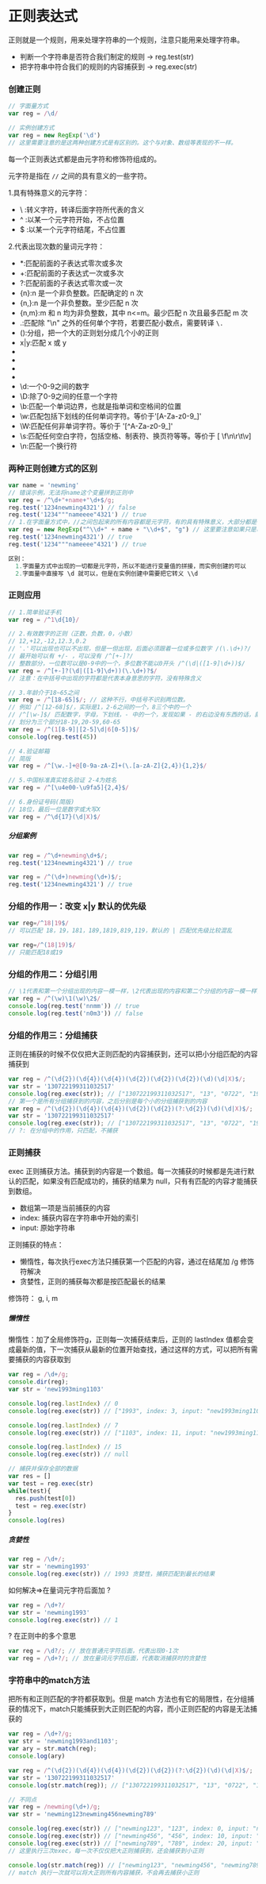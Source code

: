 # 正则表达式
正则就是一个规则，用来处理字符串的一个规则，注意只能用来处理字符串。

- 判断一个字符串是否符合我们制定的规则 -> reg.test(str)
- 把字符串中符合我们的规则的内容捕获到 -> reg.exec(str)

### 创建正则
```js
// 字面量方式
var reg = /\d/

// 实例创建方式
var reg = new RegExp('\d')
// 这里需要注意的是这两种创建方式是有区别的。这个与对象、数组等表现的不一样。
```
每一个正则表达式都是由元字符和修饰符组成的。

元字符是指在 `//` 之间的具有意义的一些字符。

1.具有特殊意义的元字符：
- \ :转义字符，转译后面字符所代表的含义
- ^ :以某一个元字符开始，不占位置
- $ :以某一个元字符结尾，不占位置

2.代表出现次数的量词元字符：
- *:匹配前面的子表达式零次或多次
- +:匹配前面的子表达式一次或多次
- ?:匹配前面的子表达式零次或一次
- {n}:n 是一个非负整数。匹配确定的 n 次
- {n,}:n 是一个非负整数。至少匹配 n 次
- {n,m}:m 和 n 均为非负整数，其中 n<=m。最少匹配 n 次且最多匹配 m 次
- .:匹配除 "\n" 之外的任何单个字符，若要匹配小数点，需要转译 `\.`
- ():分组，把一个大的正则划分成几个小的正则
- x|y:匹配 x 或 y
- [xyz]:字符集合。匹配所包含的任意一个字符
- [^xyz]:负值字符集合。匹配未包含的任意字符
- [a-z]:可以匹配 'a' 到 'z' 范围内的任意小写字母字符
- [^a-z]:可以匹配除了 'a' 到 'z' 范围内的任意字符
- \d:一个0-9之间的数字
- \D:除了0-9之间的任意一个字符
- \b:匹配一个单词边界，也就是指单词和空格间的位置
- \w:匹配包括下划线的任何单词字符。等价于'[A-Za-z0-9_]'
- \W:匹配任何非单词字符。等价于 '[^A-Za-z0-9_]'
- \s:匹配任何空白字符，包括空格、制表符、换页符等等。等价于 [ \f\n\r\t\v]
- \n:匹配一个换行符

### 两种正则创建方式的区别
```js
var name = 'newming'
// 错误示例，无法将name这个变量拼到正则中
var reg = /^\d+"+name+"\d+$/g;
reg.test('1234newming4321') // false
reg.test('1234"""nameeee"4321') // true
// 1.在字面量方式中，//之间包起来的所有内容都是元字符，有的具有特殊意义，大部分都是代表本身含义的普通的元字符，如果需要字符串拼接，只能用实例创建方式
var reg = new RegExp("^\\d+" + name + "\\d+$", "g") // 这里要注意如果只是单写 \d 的话，会被认为是单纯的字符串，需要在加一个 \ 进行转义
reg.test('1234newming4321') // true
reg.test('1234"""nameeee"4321') // true

区别：
  1.字面量方式中出现的一切都是元字符，所以不能进行变量值的拼接，而实例创建的可以
  2.字面量中直接写 \d 就可以，但是在实例创建中需要把它转义 \\d
```

### 正则应用
```js
// 1.简单验证手机
var reg = /^1\d{10}/

// 2.有效数字的正则（正数，负数，0，小数）
// 12,+12,-12,12.3,0.2
// '.'可以出现也可以不出现，但是一但出现，后面必须跟着一位或多位数字 /(\.\d+)?/
// 最开始可以有 +/- ，可以没有 /^[+-]?/
// 整数部分，一位数可以是0-9中的一个，多位数不能以0开头 /^(\d|([1-9]\d+))$/
var reg = /^[+-]?(\d|([1-9]\d+))(\.\d+)?$/
// 注意：在中括号中出现的字符都是代表本身意思的字符，没有特殊含义

// 3.年龄介于18~65之间
var reg = /^[18-65]$/; // 这种不行，中括号不识别两位数。
// 例如 /^[12-68]$/，实际是1，2-6之间的一个，8三个中的一个
// /^[\w-]$/ 匹配数字，字母，下划线，- 中的一个，发现如果 - 的右边没有东西的话，就是代表 - 的本身意思，不是连接符
// 划分为三个部分18-19,20-59,60-65
var reg = /^(1[8-9]|[2-5]\d|6[0-5])$/
console.log(reg.test(45))

// 4.验证邮箱
// 简版
var reg = /^[\w.-]+@[0-9a-zA-Z]+(\.[a-zA-Z]{2,4}){1,2}$/

// 5.中国标准真实姓名验证 2-4为姓名
var reg = /^[\u4e00-\u9fa5]{2,4}$/

// 6.身份证号码(简版)
// 18位，最后一位是数字或大写X
var reg = /^\d{17}(\d|X)$/
```

##### 分组案例
```js
var reg = /^\d+newming\d+$/;
reg.test('1234newming4321') // true

var reg = /^(\d+)newming(\d+)$/;
reg.test('1234newming4321') // true
```

### 分组的作用一：改变 x|y 默认的优先级
```js
var reg=/^18|19$/
// 可以匹配 18，19，181，189,1819,819,119，默认的 | 匹配优先级比较混乱

var reg=/^(18|19)$/
// 只能匹配18或19
```

### 分组的作用二：分组引用
```js
// \1代表和第一个分组出现的内容一模一样，\2代表出现的内容和第二个分组的内容一模一样，注意要在有这个分组后才可以用。这里要注意是一模一样
var reg = /^(\w)\1(\w)\2$/
console.log(reg.test('nnmm')) // true
console.log(reg.test('n0m3')) // false
```

### 分组的作用三：分组捕获
正则在捕获的时候不仅仅把大正则匹配的内容捕获到，还可以把小分组匹配的内容捕获到

```js
var reg = /^(\d{2})(\d{4})(\d{4})(\d{2})(\d{2})(\d{2})(\d)(\d|X)$/;
var str = '130722199311032517'
console.log(reg.exec(str)); // ["130722199311032517", "13", "0722", "1993", "11", "03", "25", "1", "7", index: 0, input: "130722199311032517"]
// 第一个是所有分组捕获到的内容，之后分别是每个小的分组捕获到的内容
var reg = /^(\d{2})(\d{4})(\d{4})(\d{2})(\d{2})(?:\d{2})(\d)(\d|X)$/;
var str = '130722199311032517'
console.log(reg.exec(str)); // ["130722199311032517", "13", "0722", "1993", "11", "03", "1", "7", index: 0, input: "130722199311032517"] 注意结果少了 25
// ?: 在分组中的作用，只匹配，不捕获
```

### 正则捕获

exec 正则捕获方法。捕获到的内容是一个数组。每一次捕获的时候都是先进行默认的匹配，如果没有匹配成功的，捕获的结果为 null，只有有匹配的内容才能捕获到数组。

- 数组第一项是当前捕获的内容
- index: 捕获内容在字符串中开始的索引
- input: 原始字符串

正则捕获的特点：
- 懒惰性，每次执行exec方法只捕获第一个匹配的内容，通过在结尾加 /g 修饰符解决
- 贪婪性，正则的捕获每次都是按匹配最长的结果

修饰符： g, i, m

##### 懒惰性
懒惰性：加了全局修饰符g，正则每一次捕获结束后，正则的 lastIndex 值都会变成最新的值，下一次捕获从最新的位置开始查找，通过这样的方式，可以把所有需要捕获的内容获取到

```js
var reg = /\d+/g;
console.dir(reg);
var str = 'new1993ming1103'

console.log(reg.lastIndex) // 0
console.log(reg.exec(str)) // ["1993", index: 3, input: "new1993ming1103"]

console.log(reg.lastIndex) // 7
console.log(reg.exec(str)) // ["1103", index: 11, input: "new1993ming1103"]

console.log(reg.lastIndex) // 15
console.log(reg.exec(str)) // null

// 捕获并保存全部的数据
var res = []
var test = reg.exec(str)
while(test){
  res.push(test[0])
  test = reg.exec(str)
}
console.log(res)
```

##### 贪婪性

```js
var reg = /\d+/;
var str = 'newming1993'
console.log(reg.exec(str)) // 1993 贪婪性，捕获匹配到最长的结果
```

如何解决=>在量词元字符后面加 ?

```js
var reg = /\d+?/
var str = 'newming1993'
console.log(reg.exec(str)) // 1
```

? 在正则中的多个意思
```js
var reg = /\d?/; // 放在普通元字符后面，代表出现0-1次
var reg = /\d+?/; // 放在量词元字符后面，代表取消捕获时的贪婪性
```

### 字符串中的match方法
把所有和正则匹配的字符都获取到。但是 match 方法也有它的局限性，在分组捕获的情况下，match只能捕获到大正则匹配的内容，而小正则匹配的内容是无法捕获的

```js
var reg = /\d+?/g;
var str = 'newming1993and1103';
var ary = str.match(reg);
console.log(ary)

var reg = /^(\d{2})(\d{4})(\d{4})(\d{2})(\d{2})(?:\d{2})(\d)(\d|X)$/;
var str = '130722199311032517'
console.log(str.match(reg)); // ["130722199311032517", "13", "0722", "1993", "11", "03", "1", "7", index: 0, input: "130722199311032517"] 同正则捕获一样

// 不同点
var reg = /newming(\d+)/g;
var str = 'newming123newming456newming789'

console.log(reg.exec(str)) // ["newming123", "123", index: 0, input: "newming123newming456newming789"]
console.log(reg.exec(str)) // ["newming456", "456", index: 10, input: "newming123newming456newming789"]
console.log(reg.exec(str)) // ["newming789", "789", index: 20, input: "newming123newming456newming789"]
// 这里执行三次exec，每一次不仅仅把大正则捕获到，还会捕获到小正则

console.log(str.match(reg)) // ["newming123", "newming456", "newming789"]
// match 执行一次就可以将大正则所有内容捕获，不会再去捕获小正则
```
